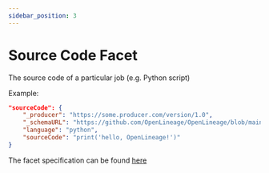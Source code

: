 ```yaml
---
sidebar_position: 3
---
```


# Source Code Facet

The source code of a particular job (e.g. Python script)

Example:

```json
"sourceCode": {
    "_producer": "https://some.producer.com/version/1.0",
    "_schemaURL": "https://github.com/OpenLineage/OpenLineage/blob/main/spec/facets/SourceCodeJobFacet.json",
	"language": "python",
    "sourceCode": "print('hello, OpenLineage!')"
}
```


The facet specification can be found [here](https://openlineage.io/spec/facets/1-0-0/SourceCodeJobFacet.json)